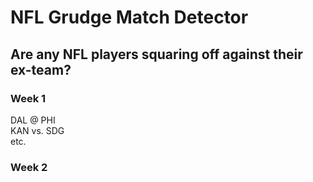 # NFL Grudge Match Detector
## Are any NFL players squaring off against their ex-team?
### Week 1
DAL @ PHI  
KAN vs. SDG  
etc.   
### Week 2


